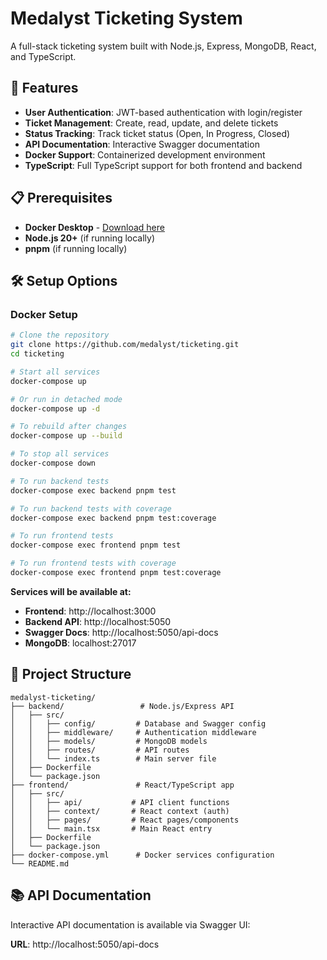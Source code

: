 # Medalyst Ticketing System

A full-stack ticketing system built with Node.js, Express, MongoDB, React, and TypeScript.

## 🚀 Features

- **User Authentication**: JWT-based authentication with login/register
- **Ticket Management**: Create, read, update, and delete tickets
- **Status Tracking**: Track ticket status (Open, In Progress, Closed)
- **API Documentation**: Interactive Swagger documentation
- **Docker Support**: Containerized development environment
- **TypeScript**: Full TypeScript support for both frontend and backend

## 📋 Prerequisites

- **Docker Desktop** - [Download here](https://www.docker.com/products/docker-desktop/)
- **Node.js 20+** (if running locally)
- **pnpm** (if running locally)

## 🛠️ Setup Options

### Docker Setup


```bash
# Clone the repository
git clone https://github.com/medalyst/ticketing.git
cd ticketing

# Start all services
docker-compose up

# Or run in detached mode
docker-compose up -d

# To rebuild after changes
docker-compose up --build

# To stop all services
docker-compose down

# To run backend tests
docker-compose exec backend pnpm test

# To run backend tests with coverage
docker-compose exec backend pnpm test:coverage

# To run frontend tests
docker-compose exec frontend pnpm test

# To run frontend tests with coverage
docker-compose exec frontend pnpm test:coverage
```

**Services will be available at:**
- **Frontend**: http://localhost:3000
- **Backend API**: http://localhost:5050
- **Swagger Docs**: http://localhost:5050/api-docs
- **MongoDB**: localhost:27017

## 📁 Project Structure

```
medalyst-ticketing/
├── backend/                 # Node.js/Express API
│   ├── src/
│   │   ├── config/         # Database and Swagger config
│   │   ├── middleware/     # Authentication middleware
│   │   ├── models/         # MongoDB models
│   │   ├── routes/         # API routes
│   │   └── index.ts        # Main server file
│   ├── Dockerfile
│   └── package.json
├── frontend/               # React/TypeScript app
│   ├── src/
│   │   ├── api/           # API client functions
│   │   ├── context/       # React context (auth)
│   │   ├── pages/         # React pages/components
│   │   └── main.tsx       # Main React entry
│   ├── Dockerfile
│   └── package.json
├── docker-compose.yml      # Docker services configuration
└── README.md
```

## 📚 API Documentation

Interactive API documentation is available via Swagger UI:

**URL**: http://localhost:5050/api-docs

